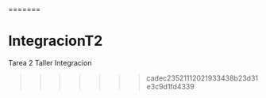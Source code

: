
=======
# IntegracionT2
Tarea 2 Taller Integracion
>>>>>>> cadec23521112021933438b23d31e3c9d1fd4339
